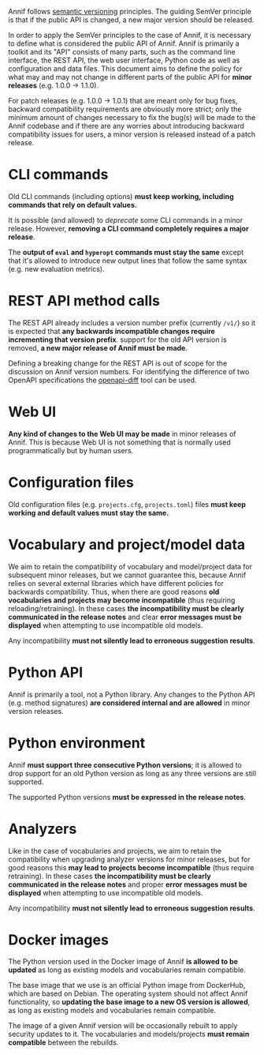 Annif follows [semantic versioning](https://semver.org/) principles. The guiding SemVer principle is that if the public API is changed, a new major version should be released. 

In order to apply the SemVer principles to the case of Annif, it is necessary to define what is considered the public API of Annif. Annif is primarily a toolkit and its "API" consists of many parts, such as the command line interface, the REST API, the web user interface, Python code as well as configuration and data files. This document aims to define the policy for what may and may not change in different parts of the public API for **minor releases** (e.g. 1.0.0 -> 1.1.0).

For patch releases (e.g. 1.0.0 -> 1.0.1) that are meant only for bug fixes, backward compatibility requirements are obviously more strict; only the minimum amount of changes necessary to fix the bug(s) will be made to the Annif codebase and if there are any worries about introducing backward compatibility issues for users, a minor version is released instead of a patch release.

# CLI commands

Old CLI commands (including options) **must keep working, including commands that rely on default values.**

It is possible (and allowed) to _deprecate_ some CLI commands in a minor release. However, **removing a CLI command completely requires a major release**.

The **output of `eval` and `hyperopt` commands must stay the same** except that it's allowed to introduce new output lines that follow the same syntax (e.g. new evaluation metrics).

# REST API method calls

The REST API already includes a version number prefix (currently `/v1/`) so it is expected that **any backwards incompatible changes require incrementing that version prefix**. support for the old API version is removed, **a new major release of Annif must be made**. 

Defining a breaking change for the REST API is out of scope for the discussion on Annif version numbers. For identifying the difference of two OpenAPI specifications the [openapi-diff](https://github.com/OpenAPITools/openapi-diff) tool can be used.

# Web UI

**Any kind of changes to the Web UI may be made** in minor releases of Annif. This is because Web UI is not something that is normally used programmatically but by human users.

# Configuration files

Old configuration files (e.g. `projects.cfg`, `projects.toml`) files **must keep working and default values must stay the same.**

# Vocabulary and project/model data

We aim to retain the compatibility of vocabulary and model/project data for subsequent minor releases, but we cannot guarantee this, because Annif relies on several external libraries which have different policies for backwards compatibility. Thus, when there are good reasons **old vocabularies and projects may become incompatible** (thus requiring reloading/retraining). In these cases **the incompatibility must be clearly communicated in the release notes** and clear **error messages must be displayed** when attempting to use incompatible old models.

Any incompatibility **must not silently lead to erroneous suggestion results**.

# Python API

Annif is primarily a tool, not a Python library. Any changes to the Python API (e.g. method signatures) **are considered internal and are allowed** in minor version releases.

# Python environment

Annif **must support three consecutive Python versions**; it is allowed to drop support for an old Python version as long as any three versions are still supported.

The supported Python versions **must be expressed in the release notes**.

# Analyzers

Like in the case of vocabularies and projects, we aim to retain the compatibility when upgrading analyzer versions for minor releases, but for good reasons this **may lead to projects become incompatible** (thus require retraining). In these cases **the incompatibility must be clearly communicated in the release notes** and proper **error messages must be displayed** when attempting to use incompatible old models.

Any incompatibility **must not silently lead to erroneous suggestion results**.

# Docker images

The Python version used in the Docker image of Annif **is allowed to be updated** as long as existing models and vocabularies remain compatible.

The base image that we use is an official Python image from DockerHub, which are based on Debian. The operating system should not affect Annif functionality, so **updating the base image to a new OS version is allowed**, as long as existing models and vocabularies remain compatible.

The image of a given Annif version will be occasionally rebuilt to apply security updates to it. The vocabularies and models/projects **must remain compatible** between the rebuilds.
